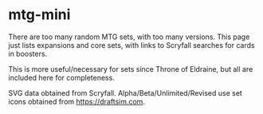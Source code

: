 # mtg-mini
There are too many random MTG sets, with too many versions. This page just lists expansions and core sets, with links to Scryfall searches for cards in boosters.

This is more useful/necessary for sets since Throne of Eldraine, but all are included here for completeness.

SVG data obtained from Scryfall. Alpha/Beta/Unlimited/Revised use set icons obtained from https://draftsim.com.
